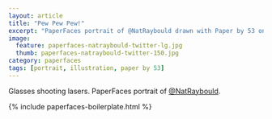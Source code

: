 ```yaml
---
layout: article
title: "Pew Pew Pew!"
excerpt: "PaperFaces portrait of @NatRaybould drawn with Paper by 53 on an iPad."
image: 
  feature: paperfaces-natraybould-twitter-lg.jpg
  thumb: paperfaces-natraybould-twitter-150.jpg
category: paperfaces
tags: [portrait, illustration, paper by 53]
---
```


Glasses shooting lasers. PaperFaces portrait of [@NatRaybould](http://twitter.com/NatRaybould).

{% include paperfaces-boilerplate.html %}